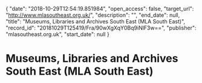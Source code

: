 {
  "date": "2018-10-29T12:54:19.851984", 
  "open_access": false, 
  "target_url": "http://www.mlasoutheast.org.uk/", 
  "description": "", 
  "end_date": null, 
  "title": "Museums, Libraries and Archives South East (MLA South East)", 
  "record_id": "20181029T125419/Fra/90wXgXqY0Bq9iNlF3w==", 
  "publisher": "mlasoutheast.org.uk", 
  "start_date": null
}

# Museums, Libraries and Archives South East (MLA South East)

